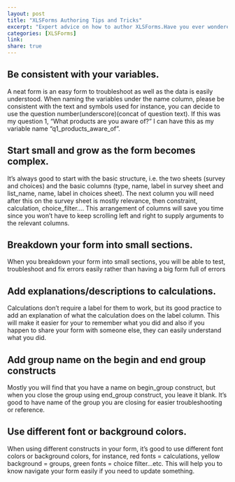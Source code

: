 ```yaml
---
layout: post
title: "XLSForms Authoring Tips and Tricks"
excerpt: "Expert advice on how to author XLSForms.Have you ever wondered what a good XLSForm looks like, then this guide should help you author one of them"
categories: [XLSForms]
link: 
share: true
---
```

Be consistent with your variables.
----
A neat form is an easy form to troubleshoot as well as the data is easily understood.
When naming the variables under the name column, please be consistent with the text and symbols used for instance, you can decide to use the question number(underscore)(concat of question text).
If this was my question 1, “What products are you aware of?” I can have this as my variable name “q1_products_aware_of”.

Start small and grow as the form becomes complex.
----
It’s always good to start with the basic structure, i.e. the two sheets (survey and choices) and the basic columns (type, name, label in survey sheet and list_name, name, label in choices sheet).
The next column you will need after this on the survey sheet is mostly relevance, then constraint, calculation, choice_filter…. This arrangement of columns will save you time since you won’t have to keep scrolling left and right to supply arguments to the relevant columns.

Breakdown your form into small sections.
----
When you breakdown your form into small sections, you will be able to test, troubleshoot and fix errors easily rather than having a big form full of errors

Add explanations/descriptions to calculations.
----
Calculations don’t require a label for them to work, but its good practice to add an explanation of what the calculation does on the label column. This will make it easier for your to remember what you did and also if you happen to share your form with someone else, they can easily understand what you did.

Add group name on the begin and end group constructs
----
Mostly you will find that you have a name on begin_group construct, but when you close the group using end_group construct, you leave it blank. It’s good to have name of the group you are closing for easier troubleshooting or reference.

Use different font or background colors.
----
When using different constructs in your form, it’s good to use different font colors or background colors, for instance, red fonts = calculations, yellow background = groups, green fonts = choice filter...etc.
This will help you to know navigate your form easily if you need to update something.

